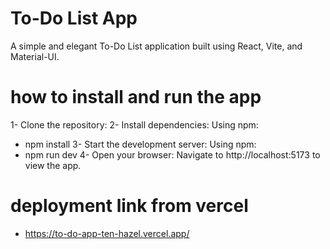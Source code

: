 # To-Do List App

A simple and elegant To-Do List application built using React, Vite, and Material-UI.

# how to install and run the app

1- Clone the repository:
2- Install dependencies: Using npm:
   - npm install
3- Start the development server: Using npm:
   - npm run dev
4- Open your browser: Navigate to http://localhost:5173 to view the app.

# deployment link from vercel
- https://to-do-app-ten-hazel.vercel.app/



